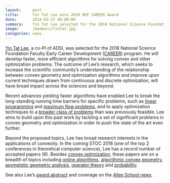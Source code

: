 ```yaml
---
layout:     post
title:      Yin Tat Lee wins 2018 NSF CAREER Award
date:       2018-02-27 00:00:00
summary:    Yin Tat Lee selected for the 2018 National Science Foundation Faculty Early Career Development (CAREER) program
image:      /members/YinTat.jpg
categories: news
---
```



[Yin Tat Lee](http://yintat.com/), a co-PI of ADSI, was selected for the 
2018 National Science Foundation Faculty Early Career Development 
([CAREER](https://www.nsf.gov/awardsearch/showAward?AWD_ID=1749609)) program. 
He will develop faster, more efficient algorithms for solving convex and other optimization problems. 
The outcome of Lee’s research, which seeks to increase the scientific community’s 
understanding of the relationship between convex geometry and optimization algorithms 
and improve upon current techniques drawn from continuous and discrete optimization, 
will have broad impact across the sciences and beyond. 

Recent advances yielding faster algorithms have enabled Lee to break the 
long-standing running time barriers for specific problems, 
such as [linear programming](https://dl.acm.org/citation.cfm?id=2707413) and 
[maximum flow problems](https://dl.acm.org/citation.cfm?id=2634090), 
and to apply optimization techniques to a [broader class of problems](http://ieeexplore.ieee.org/document/7354442/?reload=true)
than was previously feasible. 
Lee aims to build upon this past work by tackling a set of 
significant problems in convex geometry and optimization in order to push the state of the art even further. 

Beyond the proposed topics, Lee has broad research interests in the applications of convexity. 
In the coming STOC 2018 (one of the top 2 conferences in theoretical computer science), 
Lee has a record number of accepted papers (6). 
Besides [convex optimization](https://arxiv.org/abs/1711.01328), these papers are on 
a breadth of topics including [online algorithms](http://ads-institute.uw.edu//blog/2018/01/11/kserver/), 
[algorithmic convex geometry](https://arxiv.org/abs/1710.06261), 
[asymptotic geometric analysis](https://arxiv.org/abs/1712.01791), 
[operator theory](https://arxiv.org/abs/1710.02587) and [probability](https://arxiv.org/abs/1704.03864).

See also Lee’s [award abstract](https://www.nsf.gov/awardsearch/showAward?AWD_ID=1749609) and 
coverage on the [Allen School news](https://news.cs.washington.edu/2018/02/07/yin-tat-lee-wins-nsf-career-award-to-develop-new-efficient-algorithms-for-convex-optimization/).
